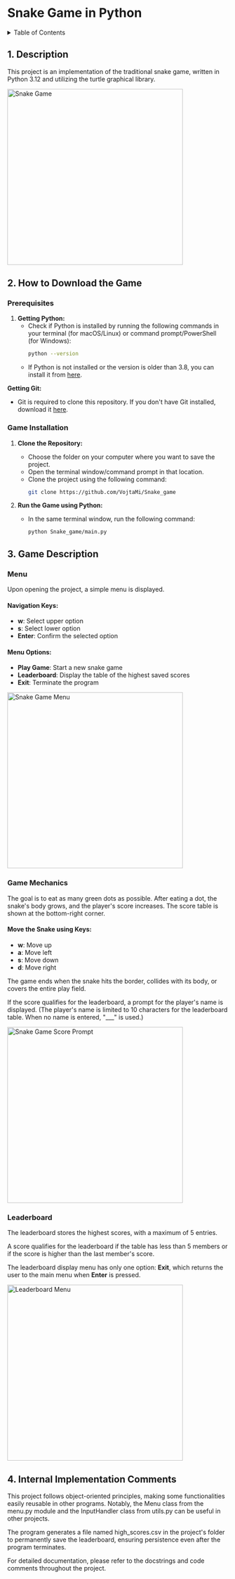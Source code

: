 # Snake Game in Python

<!-- TABLE OF CONTENTS -->
<details>
  <summary>Table of Contents</summary>
  <ol>
    <li>
      <a href="#1-description">Description</a>
    </li>
    <li>
      <a href="#2-how-to-download-the-game">How to Download the Game</a>
      <ul>
        <li><a href="#prerequisites">Prerequisites</a></li>
        <li><a href="#game-installation">Game Installation</a></li>
      </ul>
    </li>
    <li>
        <a href="#3-game-description">Game Description</a>
        <ul>
          <li><a href="#menu">Menu</a></li>
         <li><a href="#game-mechanics">Game Mechanics</a></li>
         <li><a href="#leaderboard">Leaderboard</a></li>
        </ul>
    </li>
    <li>
        <a href="#4-internal-implementation-comments">Internal Implementation Comments</a>
    </li>
    <li><a href="#contributing">Contributing</a></li>
    <li><a href="#license">License</a></li>
    <li><a href="#contact">Contact</a></li>
    <li><a href="#acknowledgments">Acknowledgments</a></li>
  </ol>
</details>

## 1. Description

This project is an implementation of the traditional snake game, written in Python 3.12 and utilizing the turtle graphical library.

<img src="https://github.com/VojtaMi/Snake_game/assets/146477483/d8eb0462-b13d-439d-8362-b79de1d56c8e" alt="Snake Game" width="400">


## 2. How to Download the Game

### Prerequisites

1. **Getting Python:**
   - Check if Python is installed by running the following commands in your terminal (for macOS/Linux) or command prompt/PowerShell (for Windows):
     ```sh
     python --version
     ```
   - If Python is not installed or the version is older than 3.8, you can install it from [here](https://www.python.org/).

 **Getting Git:**
   - Git is required to clone this repository. If you don't have Git installed, download it [here](https://git-scm.com/downloads).

### Game Installation

1. **Clone the Repository:**
   - Choose the folder on your computer where you want to save the project.
   - Open the terminal window/command prompt in that location.
   - Clone the project using the following command:
     ```sh
     git clone https://github.com/VojtaMi/Snake_game
     ```

2. **Run the Game using Python:**
   - In the same terminal window, run the following command:
     ```sh
     python Snake_game/main.py
     ```

## 3. Game Description

### Menu

Upon opening the project, a simple menu is displayed.

#### Navigation Keys:
- **w**: Select upper option
- **s**: Select lower option
- **Enter**: Confirm the selected option

#### Menu Options:
- **Play Game**: Start a new snake game
- **Leaderboard**: Display the table of the highest saved scores
- **Exit**: Terminate the program

<img src="https://github.com/VojtaMi/Snake_game/assets/146477483/1bf5fbb5-067a-4084-a3a7-128f1cc1a80a" alt="Snake Game Menu" width="400">

### Game Mechanics

The goal is to eat as many green dots as possible. After eating a dot, the snake's body grows, and the player's score increases. The score table is shown at the bottom-right corner.

#### Move the Snake using Keys:
- **w**: Move up
- **a**: Move left
- **s**: Move down
- **d**: Move right

The game ends when the snake hits the border, collides with its body, or covers the entire play field.

If the score qualifies for the leaderboard, a prompt for the player's name is displayed. (The player's name is limited to 10 characters for the leaderboard table. When no name is entered, "___" is used.)

<img src="https://github.com/VojtaMi/Snake_game/assets/146477483/4912366e-cad0-4512-babb-b6cfc8345271" alt="Snake Game Score Prompt" width="400">

### Leaderboard

The leaderboard stores the highest scores, with a maximum of 5 entries.

A score qualifies for the leaderboard if the table has less than 5 members or if the score is higher than the last member's score.

The leaderboard display menu has only one option: **Exit**, which returns the user to the main menu when **Enter** is pressed.

<img src="https://github.com/VojtaMi/Snake_game/assets/146477483/3e12f777-83fc-4481-99f8-31f8f1ec468f" alt="Leaderboard Menu" width="400">

## 4. Internal Implementation Comments

This project follows object-oriented principles, making some functionalities easily reusable in other programs. Notably, the Menu class from the menu.py module and the InputHandler class from utils.py can be useful in other projects.

The program generates a file named high_scores.csv in the project's folder to permanently save the leaderboard, ensuring persistence even after the program terminates.

For detailed documentation, please refer to the docstrings and code comments throughout the project.


